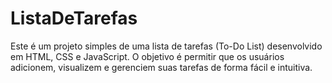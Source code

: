# ListaDeTarefas
Este é um projeto simples de uma lista de tarefas (To-Do List) desenvolvido em HTML, CSS e JavaScript. O objetivo é permitir que os usuários adicionem, visualizem e gerenciem suas tarefas de forma fácil e intuitiva.
